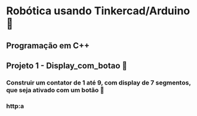 # Robótica usando Tinkercad/Arduino 🤖

## Programação em C++

## Projeto 1 - Display_com_botao 📂

### Construir um contator de 1 até 9, com display de 7 segmentos, que seja ativado com um botão 📍

### http:a
